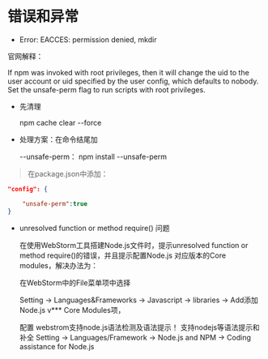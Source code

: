 # 错误和异常

- Error: EACCES: permission denied, mkdir

官网解释：

If npm was invoked with root privileges, then it will change the uid to the user account or uid specified by the user config, which defaults to nobody. Set the unsafe-perm flag to run scripts with root privileges.

- 先清理

    npm cache clear --force


- 处理方案：在命令结尾加 

    --unsafe-perm： npm install --unsafe-perm

> 在package.json中添加：    
```json
"config": {

    "unsafe-perm":true
}
```

- unresolved function or method require() 问题

    在使用WebStorm工具搭建Node.js文件时，提示unresolved function or method require()的错误，并且提示配置Node.js 对应版本的Core modules，解决办法为：

    在WebStorm中的File菜单项中选择

    Setting -> Languages&Frameworks -> Javascript -> libraries -> Add添加Node.js v*** Core Modules项，

    配置 webstrom支持node.js语法检测及语法提示！   支持nodejs等语法提示和补全
    Setting -> Languages/Framework -> Node.js and NPM -> Coding assistance for Node.js